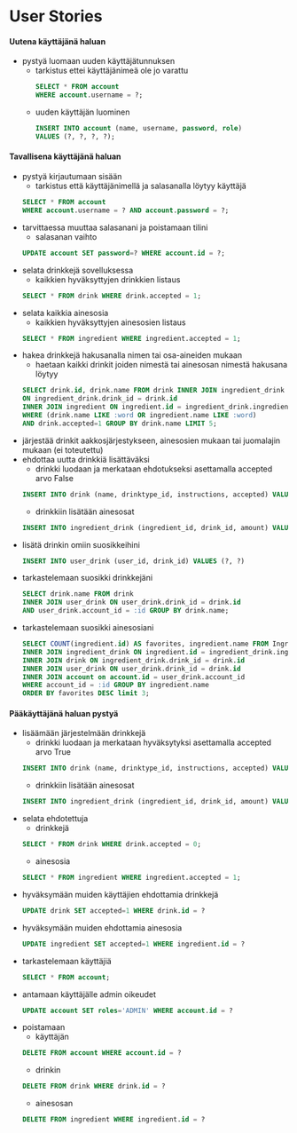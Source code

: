 # User Stories

#### Uutena käyttäjänä haluan

* pystyä luomaan uuden käyttäjätunnuksen
  - tarkistus ettei käyttäjänimeä ole jo varattu
    ```SQL
    SELECT * FROM account 
    WHERE account.username = ?;
    ```
  - uuden käyttäjän luominen
    ```SQL
    INSERT INTO account (name, username, password, role)
    VALUES (?, ?, ?, ?);
    ```

#### Tavallisena käyttäjänä haluan

* pystyä kirjautumaan sisään
  - tarkistus että käyttäjänimellä ja salasanalla löytyy käyttäjä
  ```SQL
  SELECT * FROM account 
  WHERE account.username = ? AND account.password = ?;
  ```
* tarvittaessa muuttaa salasanani ja poistamaan tilini
  - salasanan vaihto
  ```SQL
  UPDATE account SET password=? WHERE account.id = ?;
  ```
* selata drinkkejä sovelluksessa
  - kaikkien hyväksyttyjen drinkkien listaus
  ```SQL
  SELECT * FROM drink WHERE drink.accepted = 1;
  ```
* selata kaikkia ainesosia
  - kaikkien hyväksyttyjen ainesosien listaus
  ```SQL
  SELECT * FROM ingredient WHERE ingredient.accepted = 1;
  ```
* hakea drinkkejä hakusanalla nimen tai osa-aineiden mukaan
  - haetaan kaikki drinkit joiden nimestä tai ainesosan nimestä hakusana löytyy
  ```SQL
  SELECT drink.id, drink.name FROM drink INNER JOIN ingredient_drink
  ON ingredient_drink.drink_id = drink.id
  INNER JOIN ingredient ON ingredient.id = ingredient_drink.ingredient_id 
  WHERE (drink.name LIKE :word OR ingredient.name LIKE :word)
  AND drink.accepted=1 GROUP BY drink.name LIMIT 5;
  ```
* järjestää drinkit aakkosjärjestykseen, ainesosien mukaan tai juomalajin mukaan (ei toteutettu)
* ehdottaa uutta drinkkiä lisättäväksi
  - drinkki luodaan ja merkataan ehdotukseksi asettamalla accepted arvo False
  ```SQL
  INSERT INTO drink (name, drinktype_id, instructions, accepted) VALUES (?, ?, ?, 0)
  ```
  - drinkkiin lisätään ainesosat
  ```SQL
  INSERT INTO ingredient_drink (ingredient_id, drink_id, amount) VALUES (?, ?, ?)
  ```
* lisätä drinkin omiin suosikkeihini
  ```SQL
  INSERT INTO user_drink (user_id, drink_id) VALUES (?, ?)
  ```
* tarkastelemaan suosikki drinkkejäni
  ```SQL
  SELECT drink.name FROM drink
  INNER JOIN user_drink ON user_drink.drink_id = drink.id
  AND user_drink.account_id = :id GROUP BY drink.name;
  ```
* tarkastelemaan suosikki ainesosiani
  ```SQL
  SELECT COUNT(ingredient.id) AS favorites, ingredient.name FROM Ingredient
  INNER JOIN ingredient_drink ON ingredient.id = ingredient_drink.ingredient_id
  INNER JOIN drink ON ingredient_drink.drink_id = drink.id
  INNER JOIN user_drink ON user_drink.drink_id = drink.id
  INNER JOIN account on account.id = user_drink.account_id
  WHERE account_id = :id GROUP BY ingredient.name
  ORDER BY favorites DESC limit 3;
  ```

#### Pääkäyttäjänä haluan pystyä

* lisäämään järjestelmään drinkkejä
  - drinkki luodaan ja merkataan hyväksytyksi asettamalla accepted arvo True
  ```SQL
  INSERT INTO drink (name, drinktype_id, instructions, accepted) VALUES (?, ?, ?, 1)
  ```
  - drinkkiin lisätään ainesosat
  ```SQL
  INSERT INTO ingredient_drink (ingredient_id, drink_id, amount) VALUES (?, ?, ?)
  ```
* selata ehdotettuja
  - drinkkejä
  ```SQL
  SELECT * FROM drink WHERE drink.accepted = 0;
  ```
  - ainesosia
  ```SQL
  SELECT * FROM ingredient WHERE ingredient.accepted = 1;
  ```
* hyväksymään muiden käyttäjien ehdottamia drinkkejä
  ```SQL
  UPDATE drink SET accepted=1 WHERE drink.id = ?
  ```
* hyväksymään muiden ehdottamia ainesosia
  ```SQL
  UPDATE ingredient SET accepted=1 WHERE ingredient.id = ?
  ```
* tarkastelemaan käyttäjiä
  ```SQL
  SELECT * FROM account;
  ```
* antamaan käyttäjälle admin oikeudet
  ```SQL
  UPDATE account SET roles='ADMIN' WHERE account.id = ?
  ```
* poistamaan 
  - käyttäjän
  ```SQL
  DELETE FROM account WHERE account.id = ?
  ```
  - drinkin
  ```SQL
  DELETE FROM drink WHERE drink.id = ?
  ```
  - ainesosan
  ```SQL
  DELETE FROM ingredient WHERE ingredient.id = ?
  ```


